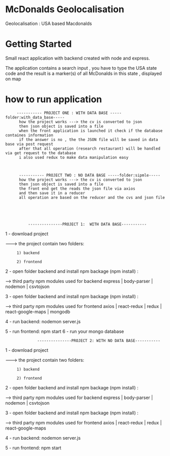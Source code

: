 # McDonalds Geolocalisation
Geolocalisation : USA based Macdonalds  
# Getting Started
Small react application with backend created with node and express.

The application contains a search input , you have to type the USA state code and the result is a marker(s) of all McDonalds in this state , displayed on map
# how to run application 


         ----------- PROJECT ONE : WITH DATA BASE -----folder:with_data_base-----
          how the project works ---> the cv is converted to json 
          then json object is saved into a file 
          when the front application is launched it check if the database containes information 
          if the answer is no , the the JSON file will be saved in data base via post request
          after that all operation (research restaurant) will be handled via get request to the database 
          i also used redux to make data manipulation easy


          
          ----------- PROJECT TWO : NO DATA BASE -----folder:sipmle-----
          how the project works ---> the cv is converted to json 
          then json object is saved into a file 
          the front end get the reads the json file via axios 
          and then save it in a reducer
          all operation are based on the reducer and the cvs and json file
          
           


         
              ---------------PROJECT 1:  WITH DATA BASE-----------
1 - download project 

---> the project contain two folders:

         1) backend  
  
         2) frontend
        
2 - open folder backend and install npm backage (npm install) :

--> third party npm modules used for backend express | body-parser | nodemon | csvtojson

3 - open folder backend and install npm backage (npm install) :

--> third party npm modules used for frontend axios | react-redux | redux | react-google-maps | mongodb

4 - run backend: nodemon server.js

5 - run frontend: npm start
6 - run your mongo database



                  ---------------PROJECT 2: WITH NO DATA BASE-----------
                  
1 - download project 

---> the project contain two folders:

         1) backend  
  
         2) frontend
        
2 - open folder backend and install npm backage (npm install) :

--> third party npm modules used for backend express | body-parser | nodemon | csvtojson

3 - open folder backend and install npm backage (npm install) :

--> third party npm modules used for frontend axios | react-redux | redux | react-google-maps 

4 - run backend: nodemon server.js

5 - run frontend: npm start



  
